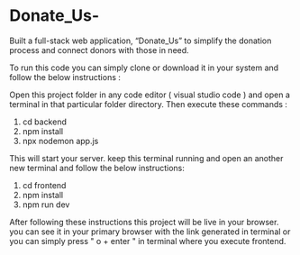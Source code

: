 # Donate_Us-
Built a  full-stack web application, “Donate_Us” to simplify the donation process and connect donors with those in need. 

To run this code you can simply clone or download it in your system and follow the below instructions :

Open this project folder in any code editor ( visual studio code ) and open a terminal in that particular folder directory.
Then execute these commands :

1. cd backend
2. npm install
3.  npx nodemon app.js

This will start your server. keep this terminal running and open an another new terminal and follow the below instructions:

1. cd frontend
2. npm install
3. npm run dev

After following these instructions this project will be live in your browser. you can see it in your primary browser with the link generated in terminal or
you can simply press " o + enter " in terminal where you execute frontend.
